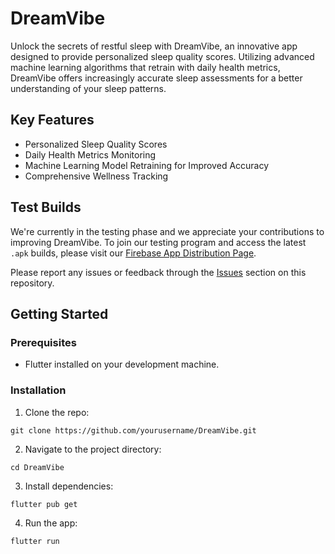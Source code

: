 # DreamVibe

Unlock the secrets of restful sleep with DreamVibe, an innovative app designed to provide personalized sleep quality scores. Utilizing advanced machine learning algorithms that retrain with daily health metrics, DreamVibe offers increasingly accurate sleep assessments for a better understanding of your sleep patterns.

## Key Features

- Personalized Sleep Quality Scores
- Daily Health Metrics Monitoring
- Machine Learning Model Retraining for Improved Accuracy
- Comprehensive Wellness Tracking

## Test Builds

We're currently in the testing phase and we appreciate your contributions to improving DreamVibe. To join our testing program and access the latest `.apk` builds, please visit our [Firebase App Distribution Page](https://appdistribution.firebase.dev/i/bb171226727fa406).

Please report any issues or feedback through the [Issues](https://github.com/kanushka/dream-vibe-app/issues) section on this repository.


## Getting Started

### Prerequisites

- Flutter installed on your development machine.

### Installation

1. Clone the repo:
```
git clone https://github.com/yourusername/DreamVibe.git
```
2. Navigate to the project directory:
```
cd DreamVibe
```
3. Install dependencies:
```
flutter pub get
```
4. Run the app:
```
flutter run
```
